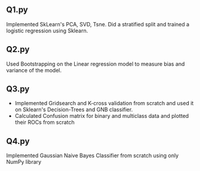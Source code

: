 ## Q1.py

Implemented SkLearn's PCA, SVD, Tsne. Did a stratified split and trained a logistic regression using Sklearn.

## Q2.py

Used Bootstrapping on the Linear regression model to measure bias and variance of the model.

## Q3.py

* Implemented Gridsearch and K-cross validation from scratch and used it on Sklearn's Decision-Trees and GNB classifier.
* Calculated Confusion matrix for binary and multiclass data and plotted their ROCs from scratch

## Q4.py

Implemented Gaussian Naive Bayes Classifier from scratch using only NumPy library

